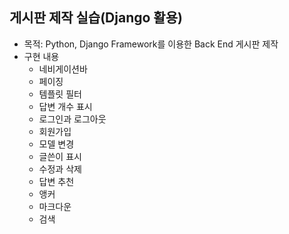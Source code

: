 ## 게시판 제작 실습(Django 활용)

+ 목적: Python, Django Framework를 이용한 Back End 게시판 제작
+ 구현 내용
  + 네비게이션바
  + 페이징
  + 템플릿 필터
  + 답변 개수 표시
  + 로그인과 로그아웃
  + 회원가입
  + 모델 변경
  + 글쓴이 표시
  + 수정과 삭제
  + 답변 추천
  + 앵커
  + 마크다운
  + 검색
